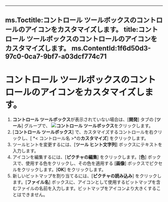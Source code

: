

---
ms.Toctitle:コントロール ツールボックスのコントロールのアイコンをカスタマイズします。
title:コントロール ツールボックスのコントロールのアイコンをカスタマイズします。
ms.ContentId:1f6d50d3-97c0-0ca7-9bf7-a03dcf774c71
---
# コントロール ツールボックスのコントロールのアイコンをカスタマイズします。





1. **コントロール ツールボックス**が表示されていない場合は、[**開発**] タブの [**ツール**] グループで、 ![](..\media\0548_ZA06045100.gif)**コントロール ツールボックス**をクリックします。
2. [**コントロール ツールボックス**] で、カスタマイズするコントロールを右クリックし、[ *< コントロール名 >*の**カスタマイズ**] をクリックします。
3. ツールヒントを変更するには、[**ツール ヒント文字列**] ボックスにテキストを入力します。
4. アイコンを編集するには、[**ピクチャの編集**] をクリックします。[**色**] ボックスで、使用する色をクリックし、その色を適用する [**画像**] ボックスでピクセルをクリックします。[**OK**] をクリックします。
5. 新しいビットマップを割り当てるには、[**ピクチャの読み込み**] をクリックします。[**ファイル名**] ボックスに、アイコンとして使用するビットマップを含むファイルの名前を入力します。ビットマップをアイコンより大きくすることはできません。



